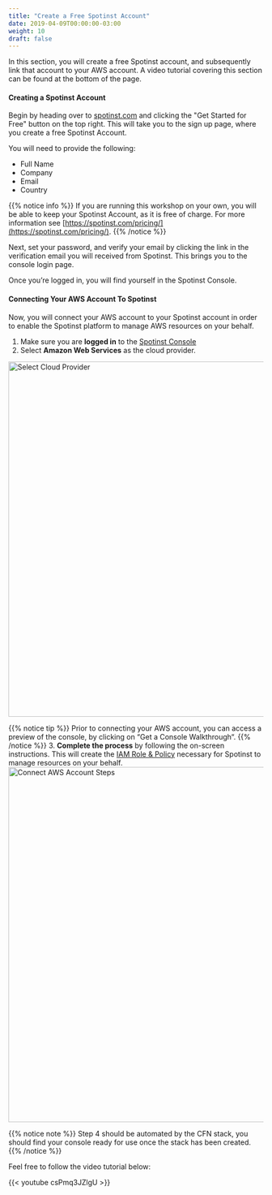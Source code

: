 ```yaml
---
title: "Create a Free Spotinst Account"
date: 2019-04-09T00:00:00-03:00
weight: 10
draft: false
---
```


In this section, you will create a free Spotinst account, and subsequently link that account to your AWS account.
A video tutorial covering this section can be found at the bottom of the page.

#### Creating a Spotinst Account
Begin by heading over to [spotinst.com](https://spotinst.com) and clicking the "Get Started for Free" button on the top right. This will take you to the sign up page, where you create a free Spotinst Account. 

You will need to provide the following:

 - Full Name
 - Company
 - Email
 - Country

{{% notice info %}}
If you are running this workshop on your own, you will be able to keep your Spotinst Account, as it is free of charge. For more information see [https://spotinst.com/pricing/](https://spotinst.com/pricing/).
{{% /notice %}}

Next,  set your password, and verify your email by clicking the link in the verification email you will received from Spotinst. This brings you to the console login page.

Once you’re logged in, you will find yourself in the Spotinst Console.

#### Connecting Your AWS Account To Spotinst
Now, you will connect your AWS account to your Spotinst account in order to enable the Spotinst platform to manage AWS resources on your behalf.

1. Make sure you are **logged in** to the [Spotinst Console](https://console.spotinst.com/)
2. Select **Amazon Web Services** as the cloud provider.
 <img src="/images/ocean/select_cloud_provider.png" alt="Select Cloud Provider" width="700"/>

 {{% notice tip %}}
Prior to connecting your AWS account, you can access a preview of the console, by clicking on “Get a Console Walkthrough“.
 {{% /notice %}}
3. **Complete the process** by following the on-screen instructions. This will create the [IAM Role & Policy](https://api.spotinst.com/spotinst-api/administration/spotinst-policy/) necessary for Spotinst to manage resources on your behalf.
 <img src="/images/ocean/connect_aws_account.png" alt="Connect AWS Account Steps" width="700"/>


{{% notice note %}}
Step 4 should be automated by the CFN stack, you should find your console ready for use once the stack has been created.
{{% /notice %}}

Feel free to follow the video tutorial below:

{{< youtube csPmq3JZlgU >}}